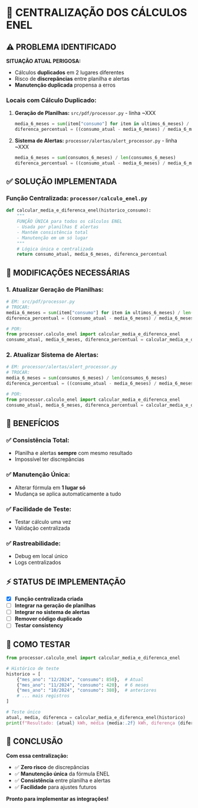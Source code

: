 # 🧮 CENTRALIZAÇÃO DOS CÁLCULOS ENEL

## ⚠️ PROBLEMA IDENTIFICADO

**SITUAÇÃO ATUAL PERIGOSA:**
- Cálculos **duplicados** em 2 lugares diferentes
- Risco de **discrepâncias** entre planilha e alertas  
- **Manutenção duplicada** propensa a erros

### **Locais com Cálculo Duplicado:**

1. **Geração de Planilhas:** `src/pdf/processor.py` - linha ~XXX
   ```python
   media_6_meses = sum(item["consumo"] for item in ultimos_6_meses) / len(ultimos_6_meses)
   diferenca_percentual = ((consumo_atual - media_6_meses) / media_6_meses * 100)
   ```

2. **Sistema de Alertas:** `processor/alertas/alert_processor.py` - linha ~XXX  
   ```python
   media_6_meses = sum(consumos_6_meses) / len(consumos_6_meses)
   diferenca_percentual = ((consumo_atual - media_6_meses) / media_6_meses * 100)
   ```

## ✅ SOLUÇÃO IMPLEMENTADA

### **Função Centralizada:** `processor/calculo_enel.py`

```python
def calcular_media_e_diferenca_enel(historico_consumo):
    """
    FUNÇÃO ÚNICA para todos os cálculos ENEL
    - Usada por planilhas E alertas
    - Mantém consistência total
    - Manutenção em um só lugar
    """
    # Lógica única e centralizada
    return consumo_atual, media_6_meses, diferenca_percentual
```

## 🔧 MODIFICAÇÕES NECESSÁRIAS

### **1. Atualizar Geração de Planilhas:**
```python
# EM: src/pdf/processor.py
# TROCAR:
media_6_meses = sum(item["consumo"] for item in ultimos_6_meses) / len(ultimos_6_meses)
diferenca_percentual = ((consumo_atual - media_6_meses) / media_6_meses * 100)

# POR:
from processor.calculo_enel import calcular_media_e_diferenca_enel
consumo_atual, media_6_meses, diferenca_percentual = calcular_media_e_diferenca_enel(historico_consumo)
```

### **2. Atualizar Sistema de Alertas:**
```python  
# EM: processor/alertas/alert_processor.py
# TROCAR:
media_6_meses = sum(consumos_6_meses) / len(consumos_6_meses)
diferenca_percentual = ((consumo_atual - media_6_meses) / media_6_meses * 100)

# POR:
from processor.calculo_enel import calcular_media_e_diferenca_enel
consumo_atual, media_6_meses, diferenca_percentual = calcular_media_e_diferenca_enel(historico_consumo)
```

## 🎯 BENEFÍCIOS

### **✅ Consistência Total:**
- Planilha e alertas **sempre** com mesmo resultado
- Impossível ter discrepâncias

### **✅ Manutenção Única:**
- Alterar fórmula em **1 lugar só**
- Mudança se aplica automaticamente a tudo

### **✅ Facilidade de Teste:**
- Testar cálculo uma vez
- Validação centralizada

### **✅ Rastreabilidade:**
- Debug em local único
- Logs centralizados

## ⚡ STATUS DE IMPLEMENTAÇÃO

- [x] **Função centralizada criada**
- [ ] **Integrar na geração de planilhas** 
- [ ] **Integrar no sistema de alertas**
- [ ] **Remover código duplicado**
- [ ] **Testar consistency**

## 🧪 COMO TESTAR

```python
from processor.calculo_enel import calcular_media_e_diferenca_enel

# Histórico de teste
historico = [
    {"mes_ano": "12/2024", "consumo": 850},  # Atual
    {"mes_ano": "11/2024", "consumo": 420},  # 6 meses
    {"mes_ano": "10/2024", "consumo": 380},  # anteriores
    # ... mais registros
]

# Teste único
atual, media, diferenca = calcular_media_e_diferenca_enel(historico)
print(f"Resultado: {atual} kWh, média {media:.2f} kWh, diferença {diferenca:+.1f}%")
```

## 🎯 CONCLUSÃO

**Com essa centralização:**
- ✅ **Zero risco** de discrepâncias
- ✅ **Manutenção única** da fórmula ENEL
- ✅ **Consistência** entre planilha e alertas  
- ✅ **Facilidade** para ajustes futuros

**Pronto para implementar as integrações!**